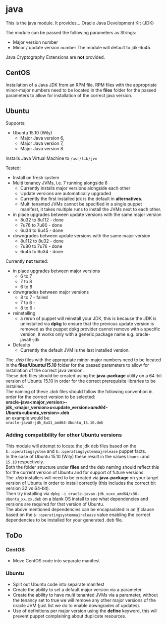 # java #

This is the java module. It provides...
Oracle Java Development Kit (JDK)

The module can be passed the following parameters as Strings:  
* Major version number
* Minor / update version number
The module will default to jdk-6u45.

Java Cryptography Extensions are **not** provided.  

## CentOS
Installation of a Java JDK from an RPM file.
RPM files with the appropriate minor-major numbers need to be located in the **files** folder for the passed parameters to allow for installation of the correct java version.

## Ubuntu
Supports:
* Ubuntu 15.10 (Wily)
	* Major Java version 6,
	* Major Java version 7,
	* Major Java version 8.  

Installs Java Virtual Machine to `/usr/lib/jvm`

Tested:
* Install on fresh system
* Multi tenancy JVMs, i.e. 7 running alongside 8
	* Currently installs major versions alongside each other
	* Update versions are automatically upgraded
	* Currently the first installed jdk is the default in **alternatives**.
	* Multi tenanted JVMs cannot be specified in a single puppet manifest, it takes multiple runs to install the JVMs next to each other.
* in place upgrades between update versions with the same major version
	* 8u32 to 8u112 - done
	* 7u76 to 7u80 - done
	* 6u34 to 6u45 - done
* downgrades between update versions with the same major version
	* 8u112 to 8u32 - done
	* 7u80 to 7u76 - done
	* 6u45 to 6u34 - done
		
Currently **not** tested:
* in place upgrades between major versions
	* 6 to 7
	* 7 to 8
	* 6 to 8
* downgrades between major versions
	* 8 to 7 - failed
	* 7 to 6 -
	* 8 to 6 -
* reinstalling
	* a rerun of puppet will reinstall your JDK, this is because the JDK is uninstalled via **dpkg** to ensure that the previous update version is removed as the puppet dpkg  provider cannot remove with a specific version, it works only with a generic package name e.g. oracle-java6-jdk 
* Defaults
	* Currently the default JVM is the last installed version.

The *.deb* files with the appropriate minor-major numbers need to be located in the **files/Ubuntu/15.10** folder for the passed parameters to allow for installation of the correct java version.  
These deb files should be created using the **java-package** utility on a 64-bit version of Ubuntu 15.10 in order for the correct prerequisite libraries to be installed.  
The naming of these *.deb* files should follow the following convention in order for the correct version to be selected:  
**oracle-java<major_version>-jdk_<major_version>u<update_version>_amd64-Ubuntu_<ubuntu_version>.deb**  
an example would be:  
`oracle-java8-jdk_8u31_amd64-Ubuntu_15.10.deb`  

### Adding compatibility for other Ubuntu versions
This module will attempt to locate the jdk deb files based on the `$::operatingsystem` and `$::operatingsystemmajrelease` puppet facts.  
In the case of Ubuntu 15.10 (Wily) these result in the values `Ubuntu` and `15.10` respectively.  
Both the folder structure under **files** and the deb naming should reflect this for the current version of Ubuntu and for support of future versions.   
The *.deb* installers will need to be created via **java-package** on your target version of Ubuntu in order to install correctly (this includes the correct bit version 32 vs 64-bit).  
Then try installing via `dpkg -i oracle-javax-jdk_xuxx_amd64/x86-Ubuntu_xx.xx.deb` on a blank OS install to see what dependencies and versions are required for that version of Ubuntu.  
The above mentioned dependencies can be encapsulated in an *if* clause based on the `$::operatingsystemmajrelease` value enabling the correct dependencies to be installed for your generated .deb file.  

## ToDo
### CentOS
* Move CentOS code into separate manifest
### Ubuntu
* Split out Ubuntu code into separate manifest
* Create the ability to set a default major version via a parameter
* Create the ability to have multi tenanted JVMs via a parameter, without the tenancy set to true we will remove any other major versions of the oracle JVM (just list we do to enable downgrades of updates). 
* Use of definitions per major version using the **define** keyword, this will prevent puppet complaining about duplicate resources.